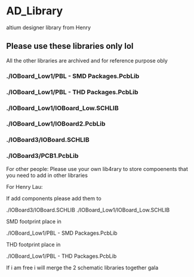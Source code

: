# AD_Library
altium designer library from Henry


## Please use these libraries only lol

All the other libraries are archived and for reference purpose obly

### ./IOBoard_Low1/PBL - SMD Packages.PcbLib
### ./IOBoard_Low1/PBL - THD Packages.PcbLib
### ./IOBoard_Low1/IOBoard_Low.SCHLIB
### ./IOBoard_Low1/IOBoard2.PcbLib
### ./IOBoard3/IOBoard.SCHLIB
### ./IOBoard3/PCB1.PcbLib

For other people:
Please use your own lib4rary to store compoenents that you need to add in other libraries

For Henry Lau: 

If add components please add them to

./IOBoard3/IOBoard.SCHLIB
./IOBoard_Low1/IOBoard_Low.SCHLIB

SMD footprint place in

./IOBoard_Low1/PBL - SMD Packages.PcbLib

THD footprint place in

./IOBoard_Low1/PBL - THD Packages.PcbLib


If i am free i will merge the 2 schematic libraries together gala 
